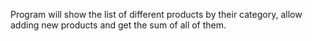 Program will show the list of different products by their category, allow adding new products and get the sum of all of them.
